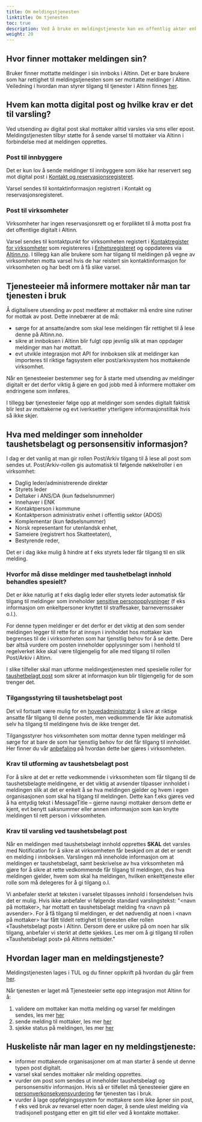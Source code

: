 ```yaml
---
title: Om meldingstjenesten
linktitle: Om tjenesten
toc: true
description: Ved å bruke en meldingstjeneste kan en offentlig aktør enkelt sende digital post og meldinger til virksomheter og innbyggere. 
weight: 20
---
```



## Hvor finner mottaker meldingen sin? 
Bruker finner mottatte meldinger i sin innboks i Altinn. Det er bare brukere som har rettighet til meldingstjenesten som ser mottatte meldinger i Altinn.
Veiledning i hvordan man styrer tilgang til tjenester i Altinn finnes [her](https://www.altinn.no/hjelp/sok/?q=tildele+rettighet).

## Hvem kan motta digital post og hvilke krav er det til varsling?
Ved utsending av digital post skal mottaker alltid varsles via sms eller epost. Meldingstjenesten tilbyr støtte for å sende varsel til mottaker via Altinn i forbindelse med at meldingen opprettes. 

### Post til innbyggere 
Det er kun lov å sende meldinger til innbyggere som ikke har reservert seg mot digital post i [Kontakt og reservasjonsregisteret](https://eid.difi.no/nb/kontakt-og-reservasjonsregisteret). 

Varsel sendes til kontaktinformasjon registrert i Kontakt og reservasjonsregisteret. 

### Post til virksomheter
Virksomheter har ingen reservasjonsrett og er forpliktet til å motta post fra det offentlige digitalt i Altinn. 

Varsel sendes til kontaktpunkt for virksomheten registert i [Kontaktregister for virksomheter](https://www.altinn.no/hjelp/profil/kontaktinformasjon/) som registereres i 
[Enhetsregisteret](https://www.brreg.no/om-oss/registrene-vare/om-enhetsregisteret/) og oppdateres via [Altinn.no](https://www.altinn.no). 
I tillegg kan alle brukere som har tilgang til meldingen på vegne av virksomheten motta varsel hvis de har reistert sin kontaktinformasjon for virksomheten og har bedt om å få slike varsel. 


## Tjenesteeier må informere mottaker når man tar tjenesten i bruk

Å digitalisere utsending av post medfører at mottaker må endre sine rutiner for mottak av post. Dette innebærer at de må: 
- sørge for at ansatte/andre som skal lese meldingen får rettighet til å lese denne på Altinn.no.
- sikre at innboksen i Altinn blir fulgt opp jevnlig slik at man oppdager meldinger man har mottatt. 
- evt utvikle integrasjon mot API for innboksen slik at meldinger kan importeres til riktige fagsystem eller post/arkivsystem hos mottakende virksomhet.

Når en tjenesteeier bestemmer seg for å starte med utsending av meldinger digitalt er det derfor viktig å gjøre en god jobb med å informere mottaker om endringene som innføres. 

I tillegg bør tjenesteeier følge opp at meldinger som sendes digitalt faktisk blir lest av mottakerne og evt iverksetter ytterligere informasjonstiltak hvis så ikke skjer.  


## Hva med meldinger som inneholder taushetsbelagt og personsensitiv informasjon? 
I dag er det vanlig at man gir rollen Post/Arkiv tilgang til å lese all post som sendes ut. 
Post/Arkiv-rollen gis automatisk til følgende nøkkelroller i en virksomhet: 
- Daglig leder/administrerende direktør
- Styrets leder
- Deltaker i ANS/DA (kun fødselsnummer)
- Innehaver i ENK
- Kontaktperson i kommune
- Kontaktperson administrativ enhet i offentlig sektor (ADOS)
- Komplementar (kun fødselsnummer)
- Norsk representant for utenlandsk enhet,
- Sameiere (registrert hos Skatteetaten),
- Bestyrende reder,

Det er i dag ikke mulig å hindre at f eks styrets leder får tilgang til en slik melding. 

### Hvorfor må disse meldinger med taushetbelagt innhold behandles spesielt?

Det er ikke naturlig at f eks daglig leder eller styrets leder automatisk får tilgang til meldinger som inneholder [sensitive personopplysninger](https://www.datatilsynet.no/rettigheter-og-plikter/personopplysninger/) 
(f eks informasjon om enkeltpersoner knyttet til straffesaker, barnevernssaker o.l.). 

For denne typen meldinger er det derfor er det viktig at den som sender meldingen legger til rette for at innsyn i innholdet hos mottaker kan begrenses til de i virksomheten som har tjenstlig behov for å se dette. 
Dere bør altså vurdere om posten inneholder opplysninger som i henhold til regelverket ikke skal være tilgjengelig for alle med tilgang til rollen Post/Arkiv i Altinn.

I slike tilfeller skal man utforme meldingestjenesten med spesielle roller for [taushetbelagt post](https://www.altinn.no/hjelp/skjema/alle-altinn-roller/taushetsbelagte-roller/)
som sikrer at informasjon kun blir tilgjengelig for de som trenger det.  
 
### Tilgangsstyring til taushetsbelagt post
Det vil fortsatt være mulig for en [hovedadministrator](https://www.altinn.no/hjelp/skjema/alle-altinn-roller/hovedadministrator/) å sikre at riktige ansatte får tilgang til denne posten, 
men vedkommende får ikke automatisk selv ha tilgang til meldingene hvis de ikke trenger det. 

Tilgangsstyrer hos virksomheten som mottar denne typen meldinger må sørge for at bare de som har tjenstlig behov for det får tilgang til innholdet. 
Her finner du vår [anbefaling](/docs/utviklingsguider/digital-post-til-virksomheter/overorndet-funksjonalitet/del-tilgang-til-melding/) på hvordan dette bør gjøres i virksomheten. 

### Krav til utforming av taushetsbelagt post
For å sikre at det er rette vedkommende i virksomheten som får tilgang til de taushetsbelagte meldingene, 
er det viktig at avsender tilpasser innholdet i meldingen slik at det er enkelt å se hva meldingen gjelder og hvem i egen organisasjonen som skal ha tilgang til meldingen. 
Dette kan f.eks gjøres ved å ha entydig tekst i MessageTitle – gjerne navngi mottaker dersom dette er kjent, evt benytt saksnummer eller annen informasjon 
som kan knytte meldingen til rett person i virksomheten. 

### Krav til varsling ved taushetsbelagt post
Når en meldingen med taushetsbelagt innhold opprettes **SKAL** det varsles med Notification for å sikre at virksomheten får beskjed om at det er sendt en melding i innboksen. 
Varslingen må inneholde informasjon om at meldingen er taushetsbelagt, samt beskrivelse av hva virksomheten må gjøre for å sikre at rette vedkommende får tilgang til meldingen, 
dvs hva meldingen gjelder, hvem som skal ha meldingen, hvilken enkelttjeneste eller rolle som må delegeres for å gi tilgang o.l. 

Vi anbefaler sterkt at teksten i varselet tilpasses innhold i forsendelsen hvis det er mulig. Hvis ikke anbefaler vi følgende standard varslingstekst: 
"<navn på mottaker>, har mottatt en taushetsbelagt melding fra <navn på avsender>. For å få tilgang til meldingen, er det nødvendig at noen i <navn på mottaker> 
har fått tildelt rettighet til tjenesten <tjenestenavn> eller rollen «Taushetsbelagt post» i Altinn. Dersom dere er usikre på om noen har slik tilgang, anbefaler vi sterkt at dette sjekkes. 
Les mer om å gi tilgang til rollen «Taushetsbelagt post» på Altinns nettsider."


## Hvordan lager man en meldingstjeneste? 
Meldingstjenesten lages i TUL og du finner oppkrift på hvordan du går frem [her](/docs/tul/tjenestetyper/melding/). 

Når tjenesten er laget må Tjenesteeier sette opp integrasjon mot Altinn for å: 
1. validere om mottaker kan motta melding og varsel før meldingen sendes, les mer [her](/docs/api/tjenesteeiere/rest/validering-av-mottaker/)
2. sende melding til mottaker, les mer [her](/docs/api/tjenesteeiere/funksjonelle-scenario/#meldingstjenester)
3. sjekke status på meldingen, les mer [her](/docs/api/tjenesteeiere/funksjonelle-scenario/#sjekke-status-på-meldingstjenester)


## Huskeliste når man lager en ny meldingstjeneste:
- informer mottakende organisasjoner om at man starter å sende ut denne typen post digitalt.
- varsel skal sendes mottaker når melding opprettes.
- vurder om post som sendes ut inneholder taushetsbelagt og personsensitiv informasjon. Hvis så er tilfellet må tjenesteeier gjøre en [personverkonsekvensvurdering](https://www.datatilsynet.no/rettigheter-og-plikter/virksomhetenes-plikter/vurdere-personvernkonsekvenser/vurdering-av-personvernkonsekvenser/) før tjenesten tas i bruk. 
- vurder å lage oppfølgingssystem for mottakere som ikke åpner sin post, f eks ved bruk av revarsel etter noen dager, å sende ulest melding via tradisjonell postgang etter en gitt tid eller ved å kontakte mottaker.
